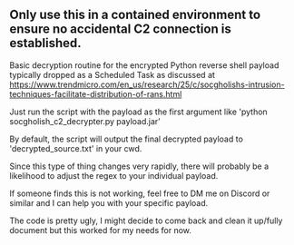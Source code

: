 ## **Only use this in a contained environment to ensure no accidental C2 connection is established.**

Basic decryption routine for the encrypted Python reverse shell payload typically dropped as a Scheduled Task as discussed at https://www.trendmicro.com/en_us/research/25/c/socgholishs-intrusion-techniques-facilitate-distribution-of-rans.html

Just run the script with the payload as the first argument like 'python socgholish_c2_decrypter.py payload.jar'

By default, the script will output the final decrypted payload to 'decrypted_source.txt' in your cwd.

Since this type of thing changes very rapidly, there will probably be a likelihood to adjust the regex to your individual payload.

If someone finds this is not working, feel free to DM me on Discord or similar and I can help you with your specific payload.

The code is pretty ugly, I might decide to come back and clean it up/fully document but this worked for my needs for now.
